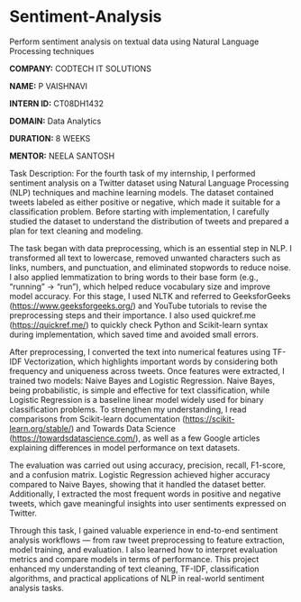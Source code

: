 # Sentiment-Analysis
Perform sentiment analysis on textual data using Natural Language Processing techniques

**COMPANY:** CODTECH IT SOLUTIONS

**NAME:** P VAISHNAVI

**INTERN ID:** CT08DH1432

**DOMAIN:** Data Analytics

**DURATION:** 8 WEEKS

**MENTOR:** NEELA SANTOSH

Task Description:
For the fourth task of my internship, I performed sentiment analysis on a Twitter dataset using Natural Language Processing (NLP) techniques and machine learning models. The dataset contained tweets labeled as either positive or negative, which made it suitable for a classification problem. Before starting with implementation, I carefully studied the dataset to understand the distribution of tweets and prepared a plan for text cleaning and modeling.

The task began with data preprocessing, which is an essential step in NLP. I transformed all text to lowercase, removed unwanted characters such as links, numbers, and punctuation, and eliminated stopwords to reduce noise. I also applied lemmatization to bring words to their base form (e.g., “running” → “run”), which helped reduce vocabulary size and improve model accuracy. For this stage, I used NLTK and referred to GeeksforGeeks (https://www.geeksforgeeks.org/) and YouTube tutorials to revise the preprocessing steps and their importance. I also used quickref.me (https://quickref.me/) to quickly check Python and Scikit-learn syntax during implementation, which saved time and avoided small errors.

After preprocessing, I converted the text into numerical features using TF-IDF Vectorization, which highlights important words by considering both frequency and uniqueness across tweets. Once features were extracted, I trained two models: Naive Bayes and Logistic Regression. Naive Bayes, being probabilistic, is simple and effective for text classification, while Logistic Regression is a baseline linear model widely used for binary classification problems. To strengthen my understanding, I read comparisons from Scikit-learn documentation (https://scikit-learn.org/stable/) and Towards Data Science (https://towardsdatascience.com/), as well as a few Google articles explaining differences in model performance on text datasets.

The evaluation was carried out using accuracy, precision, recall, F1-score, and a confusion matrix. Logistic Regression achieved higher accuracy compared to Naive Bayes, showing that it handled the dataset better. Additionally, I extracted the most frequent words in positive and negative tweets, which gave meaningful insights into user sentiments expressed on Twitter.

Through this task, I gained valuable experience in end-to-end sentiment analysis workflows — from raw tweet preprocessing to feature extraction, model training, and evaluation. I also learned how to interpret evaluation metrics and compare models in terms of performance. This project enhanced my understanding of text cleaning, TF-IDF, classification algorithms, and practical applications of NLP in real-world sentiment analysis tasks.
